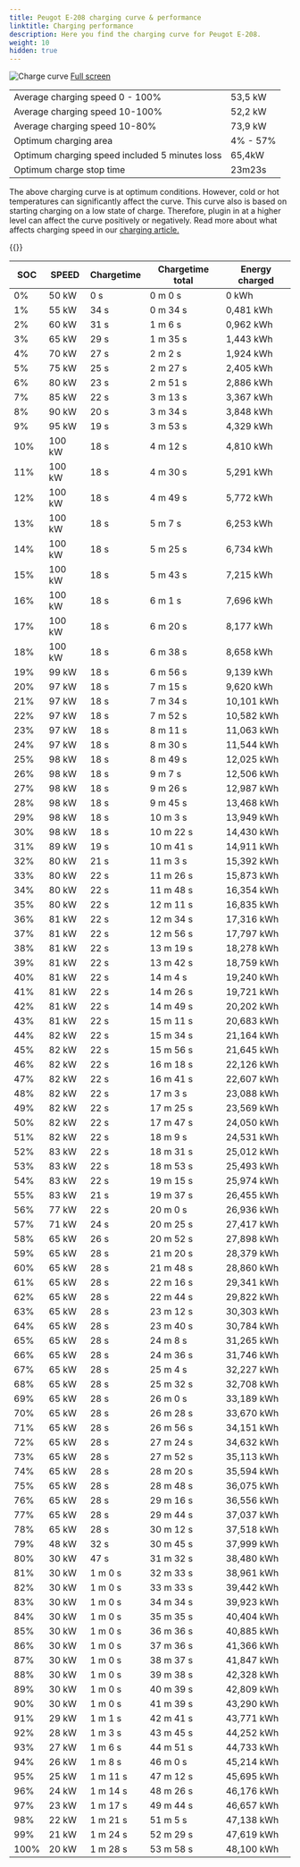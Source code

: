 ```yaml
---
title: Peugot E-208 charging curve & performance
linktitle: Charging performance
description: Here you find the charging curve for Peugot E-208. 
weight: 10
hidden: true
---
```

<!-- markdownlint-disable MD033 -->
<object type="image/svg+xml" data="../modelnavigation.svg"></object>
![Charge curve](../chargingcurve.svg  "Charging curve")
[Full screen](../chargingcurve.svg)

|  | |
|-----|-----|
|Average charging speed 0 - 100% |53,5 kW|
|Average charging speed 10-100% |52,2 kW|
|Average charging speed 10-80% |73,9 kW|
|Optimum charging area|4% - 57%|
|Optimum charging speed included 5 minutes loss|65,4kW|
|Optimum charge stop time |23m23s|


The above charging curve is at optimum conditions. However, cold or hot temperatures can significantly affect the curve. This curve also is based on starting charging on a low state of charge. Therefore, plugin in at a higher level can affect the curve positively or negatively. Read more about what affects charging speed in our [charging article.](../../../../../technology/battery/charging/) 


{{<evkxdisplayaddarticle />}}

|SOC | SPEED|Chargetime | Chargetime total | Energy charged |
|-----|-----|-----|-----|-----|
|0%|50 kW|  0 s|  0 m 0 s |0 kWh |
|1%|55 kW|  34 s|  0 m 34 s |0,481 kWh |
|2%|60 kW|  31 s|  1 m 6 s |0,962 kWh |
|3%|65 kW|  29 s|  1 m 35 s |1,443 kWh |
|4%|70 kW|  27 s|  2 m 2 s |1,924 kWh |
|5%|75 kW|  25 s|  2 m 27 s |2,405 kWh |
|6%|80 kW|  23 s|  2 m 51 s |2,886 kWh |
|7%|85 kW|  22 s|  3 m 13 s |3,367 kWh |
|8%|90 kW|  20 s|  3 m 34 s |3,848 kWh |
|9%|95 kW|  19 s|  3 m 53 s |4,329 kWh |
|10%|100 kW|  18 s|  4 m 12 s |4,810 kWh |
|11%|100 kW|  18 s|  4 m 30 s |5,291 kWh |
|12%|100 kW|  18 s|  4 m 49 s |5,772 kWh |
|13%|100 kW|  18 s|  5 m 7 s |6,253 kWh |
|14%|100 kW|  18 s|  5 m 25 s |6,734 kWh |
|15%|100 kW|  18 s|  5 m 43 s |7,215 kWh |
|16%|100 kW|  18 s|  6 m 1 s |7,696 kWh |
|17%|100 kW|  18 s|  6 m 20 s |8,177 kWh |
|18%|100 kW|  18 s|  6 m 38 s |8,658 kWh |
|19%|99 kW|  18 s|  6 m 56 s |9,139 kWh |
|20%|97 kW|  18 s|  7 m 15 s |9,620 kWh |
|21%|97 kW|  18 s|  7 m 34 s |10,101 kWh |
|22%|97 kW|  18 s|  7 m 52 s |10,582 kWh |
|23%|97 kW|  18 s|  8 m 11 s |11,063 kWh |
|24%|97 kW|  18 s|  8 m 30 s |11,544 kWh |
|25%|98 kW|  18 s|  8 m 49 s |12,025 kWh |
|26%|98 kW|  18 s|  9 m 7 s |12,506 kWh |
|27%|98 kW|  18 s|  9 m 26 s |12,987 kWh |
|28%|98 kW|  18 s|  9 m 45 s |13,468 kWh |
|29%|98 kW|  18 s|  10 m 3 s |13,949 kWh |
|30%|98 kW|  18 s|  10 m 22 s |14,430 kWh |
|31%|89 kW|  19 s|  10 m 41 s |14,911 kWh |
|32%|80 kW|  21 s|  11 m 3 s |15,392 kWh |
|33%|80 kW|  22 s|  11 m 26 s |15,873 kWh |
|34%|80 kW|  22 s|  11 m 48 s |16,354 kWh |
|35%|80 kW|  22 s|  12 m 11 s |16,835 kWh |
|36%|81 kW|  22 s|  12 m 34 s |17,316 kWh |
|37%|81 kW|  22 s|  12 m 56 s |17,797 kWh |
|38%|81 kW|  22 s|  13 m 19 s |18,278 kWh |
|39%|81 kW|  22 s|  13 m 42 s |18,759 kWh |
|40%|81 kW|  22 s|  14 m 4 s |19,240 kWh |
|41%|81 kW|  22 s|  14 m 26 s |19,721 kWh |
|42%|81 kW|  22 s|  14 m 49 s |20,202 kWh |
|43%|81 kW|  22 s|  15 m 11 s |20,683 kWh |
|44%|82 kW|  22 s|  15 m 34 s |21,164 kWh |
|45%|82 kW|  22 s|  15 m 56 s |21,645 kWh |
|46%|82 kW|  22 s|  16 m 18 s |22,126 kWh |
|47%|82 kW|  22 s|  16 m 41 s |22,607 kWh |
|48%|82 kW|  22 s|  17 m 3 s |23,088 kWh |
|49%|82 kW|  22 s|  17 m 25 s |23,569 kWh |
|50%|82 kW|  22 s|  17 m 47 s |24,050 kWh |
|51%|82 kW|  22 s|  18 m 9 s |24,531 kWh |
|52%|83 kW|  22 s|  18 m 31 s |25,012 kWh |
|53%|83 kW|  22 s|  18 m 53 s |25,493 kWh |
|54%|83 kW|  22 s|  19 m 15 s |25,974 kWh |
|55%|83 kW|  21 s|  19 m 37 s |26,455 kWh |
|56%|77 kW|  22 s|  20 m 0 s |26,936 kWh |
|57%|71 kW|  24 s|  20 m 25 s |27,417 kWh |
|58%|65 kW|  26 s|  20 m 52 s |27,898 kWh |
|59%|65 kW|  28 s|  21 m 20 s |28,379 kWh |
|60%|65 kW|  28 s|  21 m 48 s |28,860 kWh |
|61%|65 kW|  28 s|  22 m 16 s |29,341 kWh |
|62%|65 kW|  28 s|  22 m 44 s |29,822 kWh |
|63%|65 kW|  28 s|  23 m 12 s |30,303 kWh |
|64%|65 kW|  28 s|  23 m 40 s |30,784 kWh |
|65%|65 kW|  28 s|  24 m 8 s |31,265 kWh |
|66%|65 kW|  28 s|  24 m 36 s |31,746 kWh |
|67%|65 kW|  28 s|  25 m 4 s |32,227 kWh |
|68%|65 kW|  28 s|  25 m 32 s |32,708 kWh |
|69%|65 kW|  28 s|  26 m 0 s |33,189 kWh |
|70%|65 kW|  28 s|  26 m 28 s |33,670 kWh |
|71%|65 kW|  28 s|  26 m 56 s |34,151 kWh |
|72%|65 kW|  28 s|  27 m 24 s |34,632 kWh |
|73%|65 kW|  28 s|  27 m 52 s |35,113 kWh |
|74%|65 kW|  28 s|  28 m 20 s |35,594 kWh |
|75%|65 kW|  28 s|  28 m 48 s |36,075 kWh |
|76%|65 kW|  28 s|  29 m 16 s |36,556 kWh |
|77%|65 kW|  28 s|  29 m 44 s |37,037 kWh |
|78%|65 kW|  28 s|  30 m 12 s |37,518 kWh |
|79%|48 kW|  32 s|  30 m 45 s |37,999 kWh |
|80%|30 kW|  47 s|  31 m 32 s |38,480 kWh |
|81%|30 kW| 1 m 0 s|  32 m 33 s |38,961 kWh |
|82%|30 kW| 1 m 0 s|  33 m 33 s |39,442 kWh |
|83%|30 kW| 1 m 0 s|  34 m 34 s |39,923 kWh |
|84%|30 kW| 1 m 0 s|  35 m 35 s |40,404 kWh |
|85%|30 kW| 1 m 0 s|  36 m 36 s |40,885 kWh |
|86%|30 kW| 1 m 0 s|  37 m 36 s |41,366 kWh |
|87%|30 kW| 1 m 0 s|  38 m 37 s |41,847 kWh |
|88%|30 kW| 1 m 0 s|  39 m 38 s |42,328 kWh |
|89%|30 kW| 1 m 0 s|  40 m 39 s |42,809 kWh |
|90%|30 kW| 1 m 0 s|  41 m 39 s |43,290 kWh |
|91%|29 kW| 1 m 1 s|  42 m 41 s |43,771 kWh |
|92%|28 kW| 1 m 3 s|  43 m 45 s |44,252 kWh |
|93%|27 kW| 1 m 6 s|  44 m 51 s |44,733 kWh |
|94%|26 kW| 1 m 8 s|  46 m 0 s |45,214 kWh |
|95%|25 kW| 1 m 11 s|  47 m 12 s |45,695 kWh |
|96%|24 kW| 1 m 14 s|  48 m 26 s |46,176 kWh |
|97%|23 kW| 1 m 17 s|  49 m 44 s |46,657 kWh |
|98%|22 kW| 1 m 21 s|  51 m 5 s |47,138 kWh |
|99%|21 kW| 1 m 24 s|  52 m 29 s |47,619 kWh |
|100%|20 kW| 1 m 28 s|  53 m 58 s |48,100 kWh |
